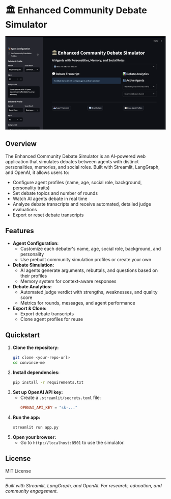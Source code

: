 # 🏛️ Enhanced Community Debate Simulator

![Enhanced Community Debate Simulator UI](./ui_screenshot.png)

## Overview

The Enhanced Community Debate Simulator is an AI-powered web application that simulates debates between agents with distinct personalities, memories, and social roles. Built with Streamlit, LangGraph, and OpenAI, it allows users to:

- Configure agent profiles (name, age, social role, background, personality traits)
- Set debate topics and number of rounds
- Watch AI agents debate in real time
- Analyze debate transcripts and receive automated, detailed judge evaluations
- Export or reset debate transcripts

## Features

- **Agent Configuration:**
  - Customize each debater's name, age, social role, background, and personality
  - Use prebuilt community simulation profiles or create your own
- **Debate Simulation:**
  - AI agents generate arguments, rebuttals, and questions based on their profiles
  - Memory system for context-aware responses
- **Debate Analytics:**
  - Automated judge verdict with strengths, weaknesses, and quality score
  - Metrics for rounds, messages, and agent performance
- **Export & Clone:**
  - Export debate transcripts
  - Clone agent profiles for reuse

## Quickstart

1. **Clone the repository:**
   ```bash
   git clone <your-repo-url>
   cd convince-me
   ```
2. **Install dependencies:**
   ```bash
   pip install -r requirements.txt
   ```
3. **Set up OpenAI API key:**
   - Create a `.streamlit/secrets.toml` file:
     ```toml
     OPENAI_API_KEY = "sk-..."
     ```
4. **Run the app:**
   ```bash
   streamlit run app.py
   ```
5. **Open your browser:**
   - Go to `http://localhost:8501` to use the simulator.


## License

MIT License

---

*Built with Streamlit, LangGraph, and OpenAI. For research, education, and community engagement.*
